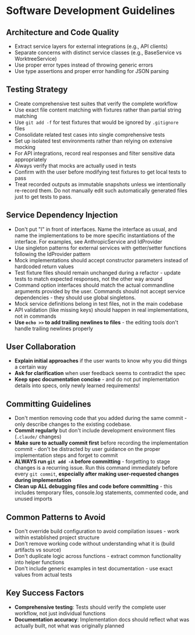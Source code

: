 # Software Development Guidelines

## Architecture and Code Quality

- Extract service layers for external integrations (e.g., API clients)
- Separate concerns with distinct service classes (e.g., BaseService vs WorktreeService)
- Use proper error types instead of throwing generic errors
- Use type assertions and proper error handling for JSON parsing

## Testing Strategy

- Create comprehensive test suites that verify the complete workflow
- Use exact file content matching with fixtures rather than partial string matching
- Use `git add -f` for test fixtures that would be ignored by `.gitignore` files
- Consolidate related test cases into single comprehensive tests
- Set up isolated test environments rather than relying on extensive mocking
- For API integrations, record real responses and filter sensitive data appropriately
- Always verify that mocks are actually used in tests
- Confirm with the user before modifying test fixtures to get local tests to pass
- Treat recorded outputs as immutable snapshots unless we intentionally re-record them. Do not manually edit such automatically generated files just to get tests to pass.

## Service Dependency Injection

- Don't put "I" in front of interfaces. Name the interface as usual, and name the implementations to be more specific instantiations of the interface. For examples, see AnthropicService and IdProvider
- Use singleton patterns for external services with getter/setter functions following the IdProvider pattern
- Mock implementations should accept constructor parameters instead of hardcoded return values
- Test fixture files should remain unchanged during a refactor - update tests to match expected responses, not the other way around
- Command option interfaces should match the actual commandline arguments provided by the user. Commands should not accept service dependencies - they should use global singletons.
- Mock service definitions belong in test files, not in the main codebase
- API validation (like missing keys) should happen in real implementations, not in commands
- **Use `echo >>` to add trailing newlines to files** - the editing tools don't handle trailing newlines properly

## User Collaboration

- **Explain initial approaches** if the user wants to know why you did things a certain way
- **Ask for clarification** when user feedback seems to contradict the spec
- **Keep spec documentation concise** - and do not put implementation details into specs, only newly learned requirements!

## Committing Guidelines

- Don't mention removing code that you added during the same commit - only describe changes to the existing codebase.
- **Commit regularly** but don't include development environment files (`.claude/` changes)
- **Make sure to actually commit first** before recording the implementation commit - don't be distracted by user guidance on the proper implementation steps and forget to commit
- **ALWAYS run `git add -A` before committing** - forgetting to stage changes is a recurring issue. Run this command immediately before every `git commit`, **especially after making user-requested changes during implementation**
- **Clean up ALL debugging files and code before committing** - this includes temporary files, console.log statements, commented code, and unused imports

## Common Patterns to Avoid

- Don't override build configuration to avoid compilation issues - work within established project structure
- Don't remove working code without understanding what it is (build artifacts vs source)
- Don't duplicate logic across functions - extract common functionality into helper functions
- Don't include generic examples in test documentation - use exact values from actual tests

## Key Success Factors

- **Comprehensive testing**: Tests should verify the complete user workflow, not just individual functions
- **Documentation accuracy**: Implementation docs should reflect what was actually built, not what was originally planned
